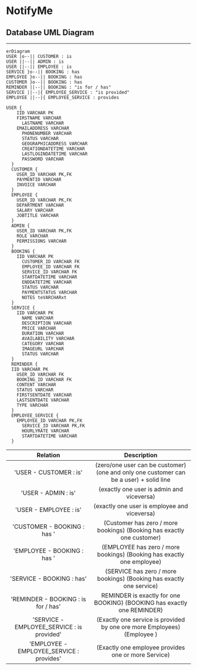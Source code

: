 # NotifyMe 
## Database UML Diagram
---
```mermaid
erDiagram
USER |o--|| CUSTOMER : is
USER ||--|| ADMIN : is
USER ||--|| EMPLOYEE : is
SERVICE }o--|| BOOKING : has
EMPLOYEE }o--|| BOOKING : has
CUSTOMER }o--|| BOOKING : has
REMINDER ||--|| BOOKING : "is for / has"
SERVICE ||--|{ EMPLOYEE_SERVICE : "is provided"
EMPLOYEE ||--|{ EMPLOYEE_SERVICE : provides

USER {
    IID VARCHAR PK
    FIRSTNAME VARCHAR 
	  LASTNAME VARCHAR
    EMAILADDRESS VARCHAR
	  PHONENUMBER VARCHAR
	  STATUS VARCHAR
	  GEOGRAPHICADDRESS VARCHAR
	  CREATIONDATETIME VARCHAR
	  LASTLOGINDATETIME VARCHAR
	  PASSWORD VARCHAR
  }
  CUSTOMER {
    USER_ID VARCHAR PK,FK
    PAYMENTID VARCHAR
    INVOICE VARCHAR 
  }
  EMPLOYEE {
    USER_ID VARCHAR PK,FK
    DEPARTMENT VARCHAR
    SALARY VARCHAR
    JOBTITLE VARCHAR
  }
  ADMIN {
    USER_ID VARCHAR PK,FK
    ROLE VARCHAR
    PERMISSIONS VARCHAR
  }
  BOOKING {
    IID VARCHAR PK
	  CUSTOMER_ID VARCHAR FK
	  EMPLOYEE_ID VARCHAR FK
	  SERVICE_ID VARCHAR FK
	  STARTDATETIME VARCHAR 
	  ENDDATETIME VARCHAR 
	  STATUS VARCHAR
	  PAYMENTSTATUS VARCHAR 
	  NOTES teVARCHARxt
  }
  SERVICE {
    IID VARCHAR PK
	  NAME VARCHAR
	  DESCRIPTION VARCHAR
	  PRICE VARCHAR 
	  DURATION VARCHAR 
	  AVAILABILITY VARCHAR 
	  CATEGORY VARCHAR 
	  IMAGEURL VARCHAR 
	  STATUS VARCHAR 
  }
  REMINDER {
  IID VARCHAR PK
	USER_ID VARCHAR FK
	BOOKING_ID VARCHAR FK
	CONTENT VARCHAR 
	STATUS VARCHAR 
	FIRSTSENTDATE VARCHAR 
	LASTSENTDATE VARCHAR 
	TYPE VARCHAR 
  }
  EMPLOYEE_SERVICE {
    EMPLOYEE_ID VARCHAR PK,FK
	  SERVICE_ID VARCHAR PK,FK
	  HOURLYRATE VARCHAR 
	  STARTDATETIME VARCHAR 
  }

 ```


 Relation                                     | Description                                                                                  
:--------------------------------------------:|:--------------------------------------------------------------------------------------------:
 'USER \- CUSTOMER : is'                      | \(zero/one user can be customer\) \(one and only one customer can be a user\) \+ solid line  
 'USER \- ADMIN : is'                         | \(exactly one user is admin and viceversa\)                                                  
 'USER \- EMPLOYEE : is'                      | \(exactly one user is employee and viceversa\)                                               
 'CUSTOMER \- BOOKING : has '                 | \(Customer has zero / more bookings\) \(Booking has exactly one customer\)                   
 'EMPLOYEE \- BOOKING : has '                 | \(EMPLOYEE has zero / more bookings\) \(Booking has exactly one employee\)                   
 'SERVICE \- BOOKING : has'                   | \(SERVICE has zero / more bookings\) \(Booking has exactly one service\)                     
 'REMINDER \- BOOKING : is for / has'         | REMINDER is exactly for one BOOKING\) \(BOOKING has exactly one REMINDER\)                   
 'SERVICE \- EMPLOYEE\_SERVICE : is provided' | \(Exactly one service is provided by one ore more Employees\) \(Employee \)                  
 'EMPLOYEE \- EMPLOYEE\_SERVICE : provides'   | \(Exactly one employee provides one or more Service\)                                        


